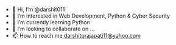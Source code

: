 - 👋 Hi, I’m @darshit011
- 👀 I’m interested in Web Development, Python & Cyber Security
- 🌱 I’m currently learning Python
- 💞️ I’m looking to collaborate on ...
- 📫 How to reach me darshitprajapati11@yahoo.com

<!---
darshit011/darshit011 is a ✨ special ✨ repository because its `README.md` (this file) appears on your GitHub profile.
You can click the Preview link to take a look at your changes.
--->
